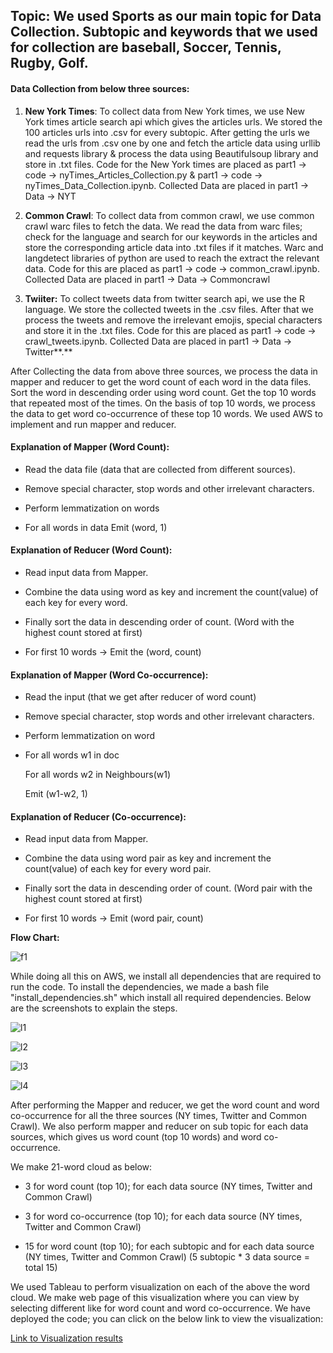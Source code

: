 **Topic:** We used Sports as our main topic for Data Collection.
Subtopic and keywords that we used for collection are baseball, Soccer,
Tennis, Rugby, Golf.
--

#### Data Collection from below three sources:

1.  **New York Times**: To collect data from New York times, we use New
    York times article search api which gives the articles urls. We
    stored the 100 articles urls into .csv for every subtopic. After
    getting the urls we read the urls from .csv one by one and fetch the
    article data using urllib and requests library & process the data
    using Beautifulsoup library and store in .txt files. Code for the
    New York times are placed as part1 -\> code -\>
    nyTimes\_Articles\_Collection.py & part1 -\> code -\>
    nyTimes\_Data\_Collection.ipynb. Collected Data are placed in part1
    -\> Data -\> NYT

2.  **Common Crawl**: To collect data from common crawl, we use common
    crawl warc files to fetch the data. We read the data from warc
    files; check for the language and search for our keywords in the
    articles and store the corresponding article data into .txt files if
    it matches. Warc and langdetect libraries of python are used to
    reach the extract the relevant data. Code for this are placed as
    part1 -\> code -\> common\_crawl.ipynb. Collected Data are placed in
    part1 -\> Data -\> Commoncrawl

3.  **Twiiter:** To collect tweets data from twitter search api, we use
    the R language. We store the collected tweets in the .csv files.
    After that we process the tweets and remove the irrelevant emojis,
    special characters and store it in the .txt files. Code for this are
    placed as part1 -\> code -\> crawl\_tweets.ipynb. Collected Data are
    placed in part1 -\> Data -\> Twitter**.**

After Collecting the data from above three sources, we process the data
in mapper and reducer to get the word count of each word in the data
files. Sort the word in descending order using word count. Get the top
10 words that repeated most of the times. On the basis of top 10 words,
we process the data to get word co-occurrence of these top 10 words. We
used AWS to implement and run mapper and reducer.

#### Explanation of Mapper (Word Count):

-   Read the data file (data that are collected from different sources).

-   Remove special character, stop words and other irrelevant
    characters.

-   Perform lemmatization on words

-   For all words in data Emit (word, 1)

#### Explanation of Reducer (Word Count):

-   Read input data from Mapper.

-   Combine the data using word as key and increment the count(value) of
    each key for every word.

-   Finally sort the data in descending order of count. (Word with the
    highest count stored at first)

-   For first 10 words -\> Emit the (word, count)

#### Explanation of Mapper (Word Co-occurrence):

-   Read the input (that we get after reducer of word count)

-   Remove special character, stop words and other irrelevant
    characters.

-   Perform lemmatization on word

-   For all words w1 in doc

    For all words w2 in Neighbours(w1)

    Emit (w1-w2, 1)

#### Explanation of Reducer (Co-occurrence):

-   Read input data from Mapper.

-   Combine the data using word pair as key and increment the
    count(value) of each key for every word pair.

-   Finally sort the data in descending order of count. (Word pair with
    the highest count stored at first)

-   For first 10 words -\> Emit (word pair, count)

**Flow Chart:**

![f1](https://github.com/vishalgawade/Data-Aggregation-Big-Data-Analysis-and-Visualization-of-Twitter-New-York-Times-Common-Crawll/blob/master/images/flowchart.jpeg)

While doing all this on AWS, we install all dependencies that are
required to run the code. To install the dependencies, we made a bash
file "install\_dependencies.sh" which install all required dependencies.
Below are the screenshots to explain the steps.

![l1](https://github.com/vishalgawade/Data-Aggregation-Big-Data-Analysis-and-Visualization-of-Twitter-New-York-Times-Common-Crawll/blob/master/images/Picture_1.png)

![l2](https://github.com/vishalgawade/Data-Aggregation-Big-Data-Analysis-and-Visualization-of-Twitter-New-York-Times-Common-Crawll/blob/master/images/Picture_2.png)

![l3](https://github.com/vishalgawade/Data-Aggregation-Big-Data-Analysis-and-Visualization-of-Twitter-New-York-Times-Common-Crawll/blob/master/images/Picture_3.png)

![l4](https://github.com/vishalgawade/Data-Aggregation-Big-Data-Analysis-and-Visualization-of-Twitter-New-York-Times-Common-Crawll/blob/master/images/Picture_4.png)

After performing the Mapper and reducer, we get the word count and word
co-occurrence for all the three sources (NY times, Twitter and Common
Crawl). We also perform mapper and reducer on sub topic for each data
sources, which gives us word count (top 10 words) and word
co-occurrence.

We make 21-word cloud as below:

-   3 for word count (top 10); for each data source (NY times, Twitter
    and Common Crawl)

-   3 for word co-occurrence (top 10); for each data source (NY times,
    Twitter and Common Crawl)

-   15 for word count (top 10); for each subtopic and for each data
    source (NY times, Twitter and Common Crawl) (5 subtopic \* 3 data
    source = total 15)

We used Tableau to perform visualization on each of the above the word
cloud. We make web page of this visualization where you can view by
selecting different like for word count and word co-occurrence. We have
deployed the code; you can click on the below link to view the
visualization:

[Link to Visualization results](https://vishalgawade.github.io/wordcloud_hadoop/visualization.html)

